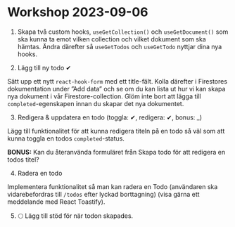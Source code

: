 # Workshop 2023-09-06

1. Skapa två custom hooks, `useGetCollection()` och `useGetDocument()` som ska kunna ta emot vilken collection och vilket dokument som ska hämtas. Ändra därefter så `useGetTodos` och `useGetTodo` nyttjar dina nya hooks.

2. Lägg till ny todo ✔

Sätt upp ett nytt `react-hook-form` med ett title-fält. Kolla därefter i Firestores dokumentation under ”Add data” och se om du kan lista ut hur vi kan skapa nya dokument i vår Firestore-collection. Glöm inte bort att lägga till `completed`-egenskapen innan du skapar det nya dokumentet.

3. Redigera & uppdatera en todo (toggla: ✔, redigera: ✔, bonus: _)

Lägg till funktionalitet för att kunna redigera titeln på en todo så väl som att kunna toggla en todos `completed`-status.

**BONUS:** Kan du återanvända formuläret från Skapa todo för att redigera en todos titel?

4. Radera en todo

Implementera funktionalitet så man kan radera en Todo (användaren ska vidarebefordras till `/todos` efter lyckad borttagning) (visa gärna ett meddelande med React Toastify).

5. 🌕 Lägg till stöd för när todon skapades.
